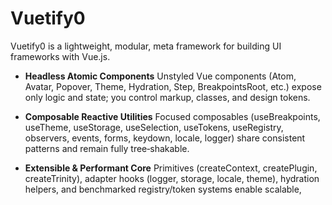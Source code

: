# Vuetify0

Vuetify0 is a lightweight, modular, meta framework for building UI frameworks with Vue.js.

- **Headless Atomic Components**
  Unstyled Vue components (Atom, Avatar, Popover, Theme, Hydration, Step, BreakpointsRoot, etc.) expose only logic and state; you control markup, classes, and design tokens.

- **Composable Reactive Utilities**
  Focused composables (useBreakpoints, useTheme, useStorage, useSelection, useTokens, useRegistry, observers, events, forms, keydown, locale, logger) share consistent patterns and remain fully tree‑shakable.

- **Extensible & Performant Core**
  Primitives (createContext, createPlugin, createTrinity), adapter hooks (logger, storage, locale, theme), hydration helpers, and benchmarked registry/token systems enable scalable,
